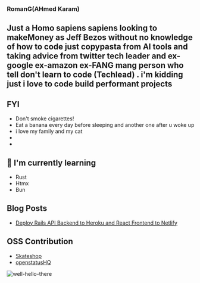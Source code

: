 
<h3 >
RomanG(AHmed Karam)
</h3>

<h2 >
Just a Homo sapiens sapiens looking to makeMoney as Jeff Bezos without no knowledge of how to code just copypasta from AI tools and taking advice from twitter tech leader and ex-google ex-amazon ex-FANG mang person who tell don't learn to code (Techlead) .  i'm kidding just i love to code build performant projects  
</h2> 



## FYI

- Don't smoke cigarettes! 
- Eat a banana every day before sleeping and another one after u woke up 
- i love my family  and my cat  
- 
- 

## 🌱 I'm currently learning

- Rust 
- Htmx
- Bun
  


## Blog Posts

- [Deploy Rails API Backend to Heroku and React Frontend to Netlify](https://yushi95.medium.com/deploy-rails-api-backend-to-heroku-and-react-frontend-to-netlify-b515239d5022)


## OSS Contribution 

- [Skateshop](https://github.com/sadmann7/skateshop/commits?author=Adamkaram)
- [openstatusHQ](https://github.com/openstatusHQ/openstatus/commits?author=Adamkaram)


![well-hello-there](https://github.com/Adamkaram/Adamkaram/assets/52092726/1a7211a4-9b2b-4ae6-b6b5-6b2bf156d582)

